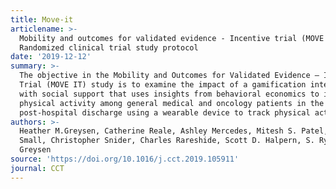 ```yaml
---
title: Move-it
articlename: >-
  Mobility and outcomes for validated evidence - Incentive trial (MOVE IT):
  Randomized clinical trial study protocol
date: '2019-12-12'
summary: >-
  The objective in the Mobility and Outcomes for Validated Evidence – Incentive
  Trial (MOVE IT) study is to examine the impact of a gamification intervention
  with social support that uses insights from behavioral economics to increase
  physical activity among general medical and oncology patients in the 13- weeks
  post-hospital discharge using a wearable device to track physical activity.
authors: >-
  Heather M.Greysen, Catherine Reale, Ashley Mercedes, Mitesh S. Patel, Dylan
  Small, Christopher Snider, Charles Rareshide, Scott D. Halpern, S. Ryan
  Greysen
source: 'https://doi.org/10.1016/j.cct.2019.105911'
journal: CCT
---
```


